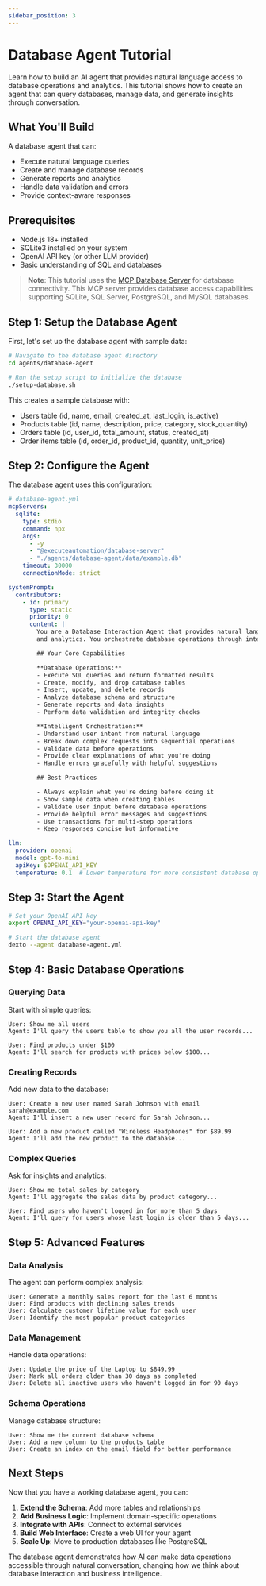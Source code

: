 ```yaml
---
sidebar_position: 3
---
```


# Database Agent Tutorial

Learn how to build an AI agent that provides natural language access to database operations and analytics. This tutorial shows how to create an agent that can query databases, manage data, and generate insights through conversation.

## What You'll Build

A database agent that can:
- Execute natural language queries
- Create and manage database records
- Generate reports and analytics
- Handle data validation and errors
- Provide context-aware responses

## Prerequisites

- Node.js 18+ installed
- SQLite3 installed on your system
- OpenAI API key (or other LLM provider)
- Basic understanding of SQL and databases

> **Note**: This tutorial uses the [MCP Database Server](https://github.com/executeautomation/mcp-database-server) for database connectivity. This MCP server provides database access capabilities supporting SQLite, SQL Server, PostgreSQL, and MySQL databases.

## Step 1: Setup the Database Agent

First, let's set up the database agent with sample data:

```bash
# Navigate to the database agent directory
cd agents/database-agent

# Run the setup script to initialize the database
./setup-database.sh
```

This creates a sample database with:
- Users table (id, name, email, created_at, last_login, is_active)
- Products table (id, name, description, price, category, stock_quantity)
- Orders table (id, user_id, total_amount, status, created_at)
- Order items table (id, order_id, product_id, quantity, unit_price)

## Step 2: Configure the Agent

The database agent uses this configuration:

```yaml
# database-agent.yml
mcpServers:
  sqlite:
    type: stdio
    command: npx
    args:
      - -y
      - "@executeautomation/database-server"
      - "./agents/database-agent/data/example.db"
    timeout: 30000
    connectionMode: strict

systemPrompt:
  contributors:
    - id: primary
      type: static
      priority: 0
      content: |
        You are a Database Interaction Agent that provides natural language access to database operations
        and analytics. You orchestrate database operations through intelligent conversation and tool usage.

        ## Your Core Capabilities

        **Database Operations:**
        - Execute SQL queries and return formatted results
        - Create, modify, and drop database tables
        - Insert, update, and delete records
        - Analyze database schema and structure
        - Generate reports and data insights
        - Perform data validation and integrity checks

        **Intelligent Orchestration:**
        - Understand user intent from natural language
        - Break down complex requests into sequential operations
        - Validate data before operations
        - Provide clear explanations of what you're doing
        - Handle errors gracefully with helpful suggestions

        ## Best Practices

        - Always explain what you're doing before doing it
        - Show sample data when creating tables
        - Validate user input before database operations
        - Provide helpful error messages and suggestions
        - Use transactions for multi-step operations
        - Keep responses concise but informative

llm:
  provider: openai
  model: gpt-4o-mini
  apiKey: $OPENAI_API_KEY
  temperature: 0.1  # Lower temperature for more consistent database operations
```

## Step 3: Start the Agent

```bash
# Set your OpenAI API key
export OPENAI_API_KEY="your-openai-api-key"

# Start the database agent
dexto --agent database-agent.yml
```

## Step 4: Basic Database Operations

### Querying Data

Start with simple queries:

```
User: Show me all users
Agent: I'll query the users table to show you all the user records...

User: Find products under $100
Agent: I'll search for products with prices below $100...
```

### Creating Records

Add new data to the database:

```
User: Create a new user named Sarah Johnson with email sarah@example.com
Agent: I'll insert a new user record for Sarah Johnson...

User: Add a new product called "Wireless Headphones" for $89.99
Agent: I'll add the new product to the database...
```

### Complex Queries

Ask for insights and analytics:

```
User: Show me total sales by category
Agent: I'll aggregate the sales data by product category...

User: Find users who haven't logged in for more than 5 days
Agent: I'll query for users whose last_login is older than 5 days...
```

## Step 5: Advanced Features

### Data Analysis

The agent can perform complex analysis:

```
User: Generate a monthly sales report for the last 6 months
User: Find products with declining sales trends
User: Calculate customer lifetime value for each user
User: Identify the most popular product categories
```

### Data Management

Handle data operations:

```
User: Update the price of the Laptop to $849.99
User: Mark all orders older than 30 days as completed
User: Delete all inactive users who haven't logged in for 90 days
```

### Schema Operations

Manage database structure:

```
User: Show me the current database schema
User: Add a new column to the products table
User: Create an index on the email field for better performance
```

## Next Steps

Now that you have a working database agent, you can:

1. **Extend the Schema**: Add more tables and relationships
2. **Add Business Logic**: Implement domain-specific operations
3. **Integrate with APIs**: Connect to external services
4. **Build Web Interface**: Create a web UI for your agent
5. **Scale Up**: Move to production databases like PostgreSQL

The database agent demonstrates how AI can make data operations accessible through natural conversation, changing how we think about database interaction and business intelligence. 